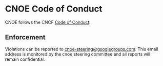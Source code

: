 # CNOE Code of Conduct

CNOE follows the CNCF [Code of Conduct](https://github.com/cncf/foundation/blob/master/code-of-conduct.md).

## Enforcement

Violations can be reported to cnoe-steering@googlegroups.com. This email address is monitored by the cnoe steering committee and all reports will remain confidential.